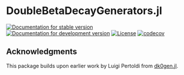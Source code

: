# DoubleBetaDecayGenerators.jl

[![Documentation for stable version](https://img.shields.io/badge/docs-stable-blue.svg)](https://JuliaHEP.github.io/DoubleBetaDecayGenerators.jl/stable/)
[![Documentation for development version](https://img.shields.io/badge/docs-dev-blue.svg)](https://JuliaHEP.github.io/DoubleBetaDecayGenerators.jl/dev/)
[![License](https://img.shields.io/github/license/JuliaHEP/DoubleBetaDecayGenerators.jl)](https://github.com/JuliaHEP/DoubleBetaDecayGenerators.jl/blob/main/LICENSE)
[![codecov](https://codecov.io/gh/JuliaHEP/DoubleBetaDecayGenerators.jl/branch/main/graph/badge.svg)](https://codecov.io/gh/JuliaHEP/DoubleBetaDecayGenerators.jl)

## Acknowledgments

This package builds upon earlier work by Luigi Pertoldi from [dk0gen.jl](https://github.com/gipert/dk0gen.jl).
